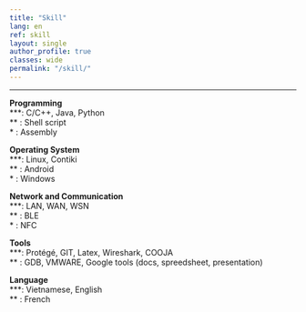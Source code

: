 ```yaml
---
title: "Skill"   
lang: en
ref: skill
layout: single
author_profile: true 
classes: wide
permalink: "/skill/"  
---
```

----
**Programming**    
\*\*\*: C/C++, Java, Python    
\*\*  : Shell script  
\*    : Assembly  

**Operating System**  
\*\*\*: Linux, Contiki      
\*\*  : Android      
\*    : Windows  

**Network and Communication**  
\*\*\*: LAN, WAN, WSN       
\*\*  : BLE          
\*    : NFC  

**Tools**  
\*\*\*: Protégé, GIT, Latex, Wireshark, COOJA         
\*\*  : GDB, VMWARE, Google tools (docs, spreedsheet, presentation)  

**Language**  
\*\*\*: Vietnamese, English  
\*\*  : French                 
